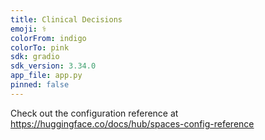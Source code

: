 ```yaml
---
title: Clinical Decisions
emoji: ⚕️
colorFrom: indigo
colorTo: pink
sdk: gradio
sdk_version: 3.34.0
app_file: app.py
pinned: false
---
```


Check out the configuration reference at https://huggingface.co/docs/hub/spaces-config-reference
